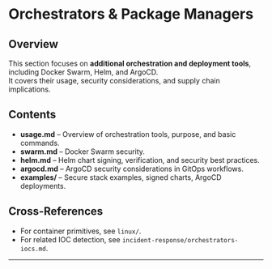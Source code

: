 # Orchestrators & Package Managers

## Overview
This section focuses on **additional orchestration and deployment tools**, including Docker Swarm, Helm, and ArgoCD.  
It covers their usage, security considerations, and supply chain implications.

## Contents
- **usage.md** – Overview of orchestration tools, purpose, and basic commands.
- **swarm.md** – Docker Swarm security.
- **helm.md** – Helm chart signing, verification, and security best practices.
- **argocd.md** – ArgoCD security considerations in GitOps workflows.
- **examples/** – Secure stack examples, signed charts, ArgoCD deployments.

## Cross-References
- For container primitives, see `linux/`.
- For related IOC detection, see `incident-response/orchestrators-iocs.md`.

---
